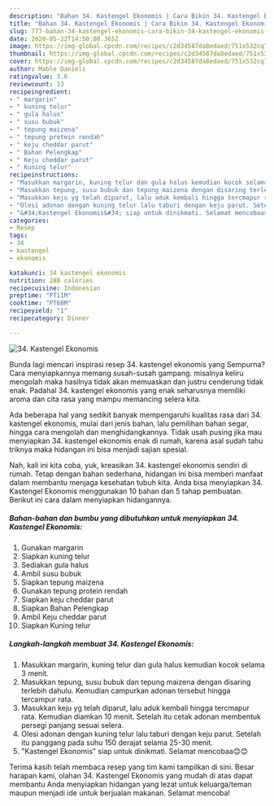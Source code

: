 ```yaml
---
description: "Bahan 34. Kastengel Ekonomis | Cara Bikin 34. Kastengel Ekonomis Yang Sedap"
title: "Bahan 34. Kastengel Ekonomis | Cara Bikin 34. Kastengel Ekonomis Yang Sedap"
slug: 777-bahan-34-kastengel-ekonomis-cara-bikin-34-kastengel-ekonomis-yang-sedap
date: 2020-05-22T14:50:08.365Z
image: https://img-global.cpcdn.com/recipes/c2d34587da8edaed/751x532cq70/34-kastengel-ekonomis-foto-resep-utama.jpg
thumbnail: https://img-global.cpcdn.com/recipes/c2d34587da8edaed/751x532cq70/34-kastengel-ekonomis-foto-resep-utama.jpg
cover: https://img-global.cpcdn.com/recipes/c2d34587da8edaed/751x532cq70/34-kastengel-ekonomis-foto-resep-utama.jpg
author: Mable Daniels
ratingvalue: 3.6
reviewcount: 13
recipeingredient:
- " margarin"
- " kuning telur"
- " gula halus"
- " susu bubuk"
- " tepung maizena"
- " tepung protein rendah"
- " keju cheddar parut"
- " Bahan Pelengkap"
- " Keju cheddar parut"
- " Kuning telur"
recipeinstructions:
- "Masukkan margarin, kuning telur dan gula halus kemudian kocok selama 3 menit."
- "Masukkan tepung, susu bubuk dan tepung maizena dengan disaring terlebih dahulu. Kemudian campurkan adonan tersebut hingga tercampur rata."
- "Masukkan keju yg telah diparut, lalu aduk kembali hingga tercmapur rata. Kemudian diamkan 10 menit. Setelah itu cetak adonan membentuk persegi panjang sesuai selera."
- "Olesi adonan dengan kuning telur lalu taburi dengan keju parut. Setelah itu panggang pada suhu 150 derajat selama 25-30 menit."
- "&#34;Kastengel Ekonomis&#34; siap untuk dinikmati. Selamat mencobaa😊😊"
categories:
- Resep
tags:
- 34
- kastengel
- ekonomis

katakunci: 34 kastengel ekonomis 
nutrition: 288 calories
recipecuisine: Indonesian
preptime: "PT11M"
cooktime: "PT60M"
recipeyield: "1"
recipecategory: Dinner

---
```



![34. Kastengel Ekonomis](https://img-global.cpcdn.com/recipes/c2d34587da8edaed/751x532cq70/34-kastengel-ekonomis-foto-resep-utama.jpg)

Bunda lagi mencari inspirasi resep 34. kastengel ekonomis yang Sempurna? Cara menyiapkannya memang susah-susah gampang. misalnya keliru mengolah maka hasilnya tidak akan memuaskan dan justru cenderung tidak enak. Padahal 34. kastengel ekonomis yang enak seharusnya memiliki aroma dan cita rasa yang mampu memancing selera kita.

Ada beberapa hal yang sedikit banyak mempengaruhi kualitas rasa dari 34. kastengel ekonomis, mulai dari jenis bahan, lalu pemilihan bahan segar, hingga cara mengolah dan menghidangkannya. Tidak usah pusing jika mau menyiapkan 34. kastengel ekonomis enak di rumah, karena asal sudah tahu triknya maka hidangan ini bisa menjadi sajian spesial.




Nah, kali ini kita coba, yuk, kreasikan 34. kastengel ekonomis sendiri di rumah. Tetap dengan bahan sederhana, hidangan ini bisa memberi manfaat dalam membantu menjaga kesehatan tubuh kita. Anda bisa menyiapkan 34. Kastengel Ekonomis menggunakan 10 bahan dan 5 tahap pembuatan. Berikut ini cara dalam menyiapkan hidangannya.

<!--inarticleads1-->

##### Bahan-bahan dan bumbu yang dibutuhkan untuk menyiapkan 34. Kastengel Ekonomis:

1. Gunakan  margarin
1. Siapkan  kuning telur
1. Sediakan  gula halus
1. Ambil  susu bubuk
1. Siapkan  tepung maizena
1. Gunakan  tepung protein rendah
1. Siapkan  keju cheddar parut
1. Siapkan  Bahan Pelengkap
1. Ambil  Keju cheddar parut
1. Siapkan  Kuning telur




<!--inarticleads2-->

##### Langkah-langkah membuat 34. Kastengel Ekonomis:

1. Masukkan margarin, kuning telur dan gula halus kemudian kocok selama 3 menit.
1. Masukkan tepung, susu bubuk dan tepung maizena dengan disaring terlebih dahulu. Kemudian campurkan adonan tersebut hingga tercampur rata.
1. Masukkan keju yg telah diparut, lalu aduk kembali hingga tercmapur rata. Kemudian diamkan 10 menit. Setelah itu cetak adonan membentuk persegi panjang sesuai selera.
1. Olesi adonan dengan kuning telur lalu taburi dengan keju parut. Setelah itu panggang pada suhu 150 derajat selama 25-30 menit.
1. &#34;Kastengel Ekonomis&#34; siap untuk dinikmati. Selamat mencobaa😊😊




Terima kasih telah membaca resep yang tim kami tampilkan di sini. Besar harapan kami, olahan 34. Kastengel Ekonomis yang mudah di atas dapat membantu Anda menyiapkan hidangan yang lezat untuk keluarga/teman maupun menjadi ide untuk berjualan makanan. Selamat mencoba!
